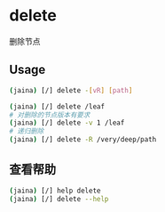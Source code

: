 delete
========================
删除节点
## Usage
```bash
(jaina) [/] delete -[vR] [path]
```

```bash
(jaina) [/] delete /leaf
# 对删除的节点版本有要求
(jaina) [/] delete -v 1 /leaf
# 递归删除
(jaina) [/] delete -R /very/deep/path
```

## 查看帮助
```bash
(jaina) [/] help delete
(jaina) [/] delete --help
```
